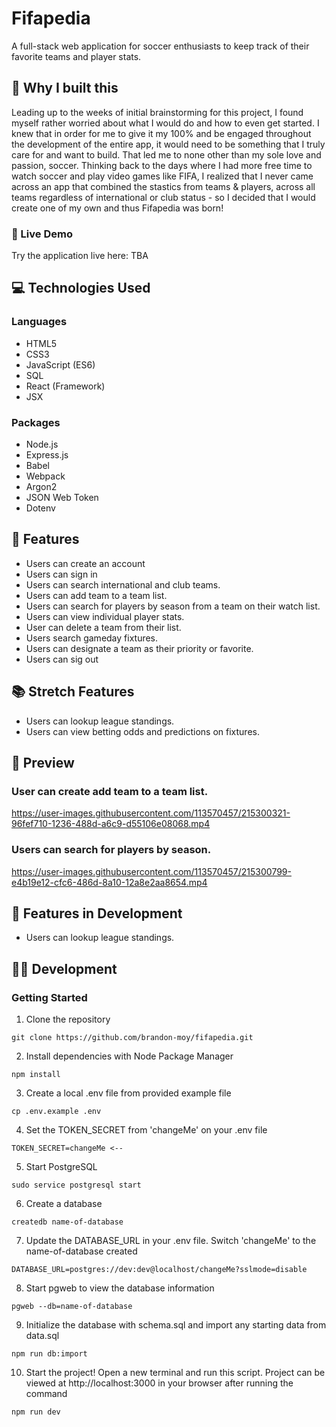 # Fifapedia

A full-stack web application for soccer enthusiasts to keep track of their favorite teams and player stats.

## :thinking: Why I built this

Leading up to the weeks of initial brainstorming for this project, I found myself rather worried about what I would do and how to even get started. I knew that in order for me to give it my 100% and be engaged throughout the development of the entire app, it would need to be something that I truly care for and want to build. That led me to none other than my sole love and passion, soccer. Thinking back to the days where I had more free time to watch soccer and play video games like FIFA, I realized that I never came across an app that combined the stastics from teams & players, across all teams regardless of international or club status - so I decided that I would create one of my own and thus Fifapedia was born!

### 🔗 Live Demo

Try the application live here: TBA

## 💻 Technologies Used

### Languages
- HTML5
- CSS3
- JavaScript (ES6)
- SQL
- React (Framework)
- JSX

### Packages
- Node.js
- Express.js
- Babel
- Webpack
- Argon2
- JSON Web Token
- Dotenv

## :open_book: Features
- Users can create an account
- Users can sign in
- Users can search international and club teams.
- Users can add team to a team list.
- Users can search for players by season from a team on their watch list.
- Users can view individual player stats.
- User can delete a team from their list.
- Users search gameday fixtures.
- Users can designate a team as their priority or favorite.
- Users can sig out

## :books: Stretch Features
- Users can lookup league standings.
- Users can view betting odds and predictions on fixtures.

## :eyes: Preview

### User can create add team to a team list.
https://user-images.githubusercontent.com/113570457/215300321-96fef710-1236-488d-a6c9-d55106e08068.mp4


### Users can search for players by season.


https://user-images.githubusercontent.com/113570457/215300799-e4b19e12-cfc6-486d-8a10-12a8e2aa8654.mp4



## :notebook: Features in Development
- Users can lookup league standings.

## :man_technologist: Development

### Getting Started

1. Clone the repository
```
git clone https://github.com/brandon-moy/fifapedia.git
```
2. Install dependencies with Node Package Manager
```
npm install
```
3. Create a local .env file from provided example file
```
cp .env.example .env
```
4. Set the TOKEN_SECRET from 'changeMe' on your .env file
```
TOKEN_SECRET=changeMe <--
```
5. Start PostgreSQL
```
sudo service postgresql start
```
6. Create a database
```
createdb name-of-database
```
7. Update the DATABASE_URL in your .env file. Switch 'changeMe' to the name-of-database created
```
DATABASE_URL=postgres://dev:dev@localhost/changeMe?sslmode=disable
```
8. Start pgweb to view the database information
```
pgweb --db=name-of-database
```
9. Initialize the database with schema.sql and import any starting data from data.sql
```
npm run db:import
```
10. Start the project! Open a new terminal and run this script. Project can be viewed at http://localhost:3000 in your browser after running the command
```
npm run dev
```
